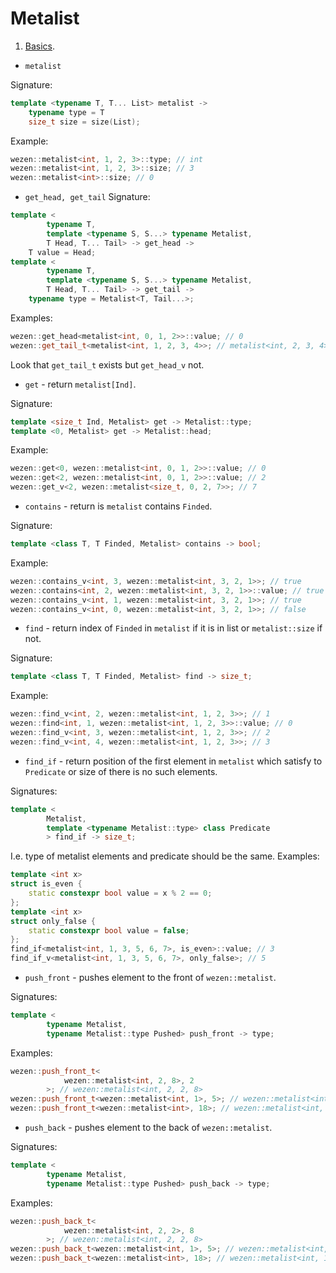 # Metalist

1. [Basics](https://github.com/dasfex/wezen/blob/trunk/includes/metalist/metalist_basics.hpp).

+ ```metalist```

Signature:
```cpp
template <typename T, T... List> metalist -> 
    typename type = T
    size_t size = size(List);
```

Example:
```cpp
wezen::metalist<int, 1, 2, 3>::type; // int
wezen::metalist<int, 1, 2, 3>::size; // 3
wezen::metalist<int>::size; // 0
```

+ ```get_head, get_tail```
Signature:
```cpp
template <
        typename T, 
        template <typename S, S...> typename Metalist,
        T Head, T... Tail> -> get_head ->
    T value = Head;
template <
        typename T, 
        template <typename S, S...> typename Metalist,
        T Head, T... Tail> -> get_tail ->
    typename type = Metalist<T, Tail...>;
```
Examples:
```cpp
wezen::get_head<metalist<int, 0, 1, 2>>::value; // 0
wezen::get_tail_t<metalist<int, 1, 2, 3, 4>>; // metalist<int, 2, 3, 4>
```
Look that ```get_tail_t``` exists but ```get_head_v``` not. 

+ ```get``` - return ```metalist[Ind]```.

Signature:
```cpp
template <size_t Ind, Metalist> get -> Metalist::type;
template <0, Metalist> get -> Metalist::head;
```

Example:
```cpp
wezen::get<0, wezen::metalist<int, 0, 1, 2>>::value; // 0
wezen::get<2, wezen::metalist<int, 0, 1, 2>>::value; // 2
wezen::get_v<2, wezen::metalist<size_t, 0, 2, 7>>; // 7
```

+ ```contains``` - return is ```metalist``` contains ```Finded```.

Signature:
```cpp
template <class T, T Finded, Metalist> contains -> bool;
```

Example:
```cpp
wezen::contains_v<int, 3, wezen::metalist<int, 3, 2, 1>>; // true
wezen::contains<int, 2, wezen::metalist<int, 3, 2, 1>>::value; // true
wezen::contains_v<int, 1, wezen::metalist<int, 3, 2, 1>>; // true
wezen::contains_v<int, 0, wezen::metalist<int, 3, 2, 1>>; // false
```

+ ```find``` - return index of ```Finded``` in ```metalist``` 
if it is in list or ```metalist::size``` if not.

Signature:
```cpp
template <class T, T Finded, Metalist> find -> size_t;
```

Example:
```cpp
wezen::find_v<int, 2, wezen::metalist<int, 1, 2, 3>>; // 1
wezen::find<int, 1, wezen::metalist<int, 1, 2, 3>>::value; // 0
wezen::find_v<int, 3, wezen::metalist<int, 1, 2, 3>>; // 2
wezen::find_v<int, 4, wezen::metalist<int, 1, 2, 3>>; // 3
```

+ ```find_if``` - return position of the first element in ```metalist``` which satisfy to ```Predicate``` 
or size of there is no such elements.

Signatures:
```cpp
template <
        Metalist, 
        template <typename Metalist::type> class Predicate
        > find_if -> size_t;
```
I.e. type of metalist elements and predicate should be the same.
Examples:
```cpp
template <int x>
struct is_even {
    static constexpr bool value = x % 2 == 0;
};
template <int x>
struct only_false {
    static constexpr bool value = false;
};
find_if<metalist<int, 1, 3, 5, 6, 7>, is_even>::value; // 3
find_if_v<metalist<int, 1, 3, 5, 6, 7>, only_false>; // 5
```

+ ```push_front``` - pushes element to the front of ```wezen::metalist```.

Signatures:
```cpp
template <
        typename Metalist, 
        typename Metalist::type Pushed> push_front -> type;
```

Examples:
```cpp
wezen::push_front_t<
            wezen::metalist<int, 2, 8>, 2
        >; // wezen::metalist<int, 2, 2, 8>
wezen::push_front_t<wezen::metalist<int, 1>, 5>; // wezen::metalist<int, 5, 1>
wezen::push_front_t<wezen::metalist<int>, 18>; // wezen::metalist<int, 18>
```

+ ```push_back``` - pushes element to the back of ```wezen::metalist```.

Signatures:
```cpp
template <
        typename Metalist, 
        typename Metalist::type Pushed> push_back -> type;
```

Examples:
```cpp
wezen::push_back_t<
            wezen::metalist<int, 2, 2>, 8
        >; // wezen::metalist<int, 2, 2, 8>
wezen::push_back_t<wezen::metalist<int, 1>, 5>; // wezen::metalist<int, 1, 5>
wezen::push_back_t<wezen::metalist<int>, 18>; // wezen::metalist<int, 18>
```